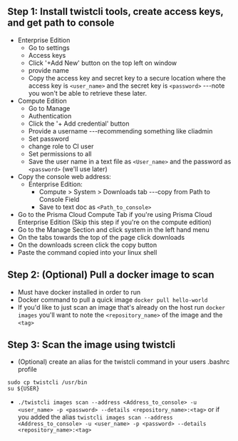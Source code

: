 ## Step 1: Install twistcli tools, create access keys, and get path to console

* Enterprise Edition
    * Go to settings
    * Access keys
    * Click '+Add New' button on the top left on window
    * provide name
    * Copy the access key and secret key to a secure location where the access key is `<user_name>` and the secret key is `<password>` ---note you won't be able to retrieve these later. 
* Compute Edition 
    * Go to Manage
    * Authentication 
    * Click the '+ Add credential' button 
    * Provide a username ---recommending something like cliadmin
    * Set password
    * change role to CI user
    * Set permissions to all 
    * Save the user name in a text file as `<User_name>` and the password as `<password>` (we'll use later)
* Copy the console web address:
    * Enterprise Edition:
        * Compute > System > Downloads tab ---copy from Path to Console Field 
        * Save to text doc as `<Path_to_console>`
* Go to the Prisma Cloud Compute Tab if you're using Prisma Cloud Enterprise Edition (Skip this step if you're on the compute edition)
* Go to the Manage Section and click system in the left hand menu
* On the tabs towards the top of the page click downloads
* On the downloads screen click the copy button
* Paste the command copied into your linux shell


## Step 2: (Optional) Pull a docker image to scan

* Must have docker installed in order to run 
* Docker command to pull a quick image `docker pull hello-world`
* If you'd like to just scan an image that's already on the host run `docker images` you'll want to note the `<repository_name>` of the image and the `<tag>`

## Step 3: Scan the image using twistcli
* (Optional) create an alias for the twistcli command in your users .bashrc profile
 
```
sudo cp twistcli /usr/bin
su ${USER}
```

* `./twistcli images scan --address <Address_to_console> -u <user_name> -p <password> --details <repository_name>:<tag>` or if you added the alias `twistcli images scan --address <Address_to_console> -u <user_name> -p <password> --details <repository_name>:<tag>`
